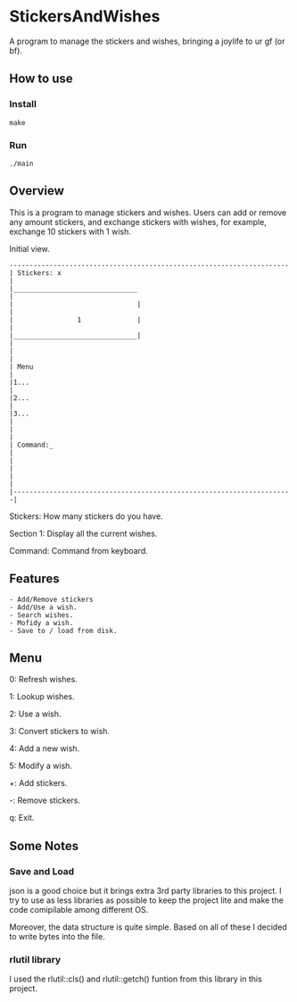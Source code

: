 # StickersAndWishes
A program to manage the stickers and wishes, bringing a joylife to ur gf (or bf).

## How to use ##
### Install ###
```make```

### Run ###
```./main```

## Overview ##
This is a program to manage stickers and wishes.   Users can add or remove any amount stickers, and exchange stickers with wishes,  for example, exchange 10 stickers with 1 wish.

Initial view.
```
----------------------------------------------------------------------
| Stickers: x                                                          |
|_______________________________                                       |
|                               |                                      |
|                1              |                                      |
|_______________________________|                                      |
|                                                                      |
| Menu                                                                 |
|1...                                                                  |
|2...                                                                  |
|3...                                                                  |
|                                                                      |
| Command:_                                                            |
|                                                                      |
|                                                                      |
|----------------------------------------------------------------------|
```

Stickers:   How many stickers do you have.

Section 1:  Display all the current wishes.

Command:  Command from keyboard.  

## Features ##

    - Add/Remove stickers
    - Add/Use a wish.
    - Search wishes.
    - Mofidy a wish.
    - Save to / load from disk.



## Menu ##

0: Refresh wishes.

1: Lookup wishes.

2: Use a wish.

3: Convert stickers to wish.

4: Add a new wish.

5: Modify a wish.

+: Add stickers.

-: Remove stickers.

q: Exit.

## Some Notes ##

### Save and Load ###

json is a good choice but it brings extra 3rd party libraries to this project.
I try to use as less libraries as possible to keep the project lite and
make the code comipilable among different OS.

Moreover, the data structure is quite simple.  Based on all of these I decided
to write bytes into the file.

### rlutil library ###

I used the rlutil::cls() and rlutil::getch() funtion from this library in this project.
